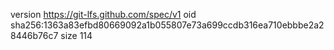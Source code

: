 version https://git-lfs.github.com/spec/v1
oid sha256:1363a83efbd80669092a1b055807e73a699ccdb316ea710ebbbe2a28446b76c7
size 114
